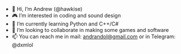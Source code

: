 - 👋 Hi, I’m Andrew (@hawkise)
- 🎮 I’m interested in coding and sound design
- 🐍 I’m currently learning Python and C++/C#
- 💞️ I’m looking to collaborate in making some games and software
- 📫 You can reach me in mail: andrandol@gmail.com or in Telegram: @dxmlol

<!---
hawkise/hawkise is a ✨ special ✨ repository because its `README.md` (this file) appears on your GitHub profile.
You can click the Preview link to take a look at your changes.
--->
